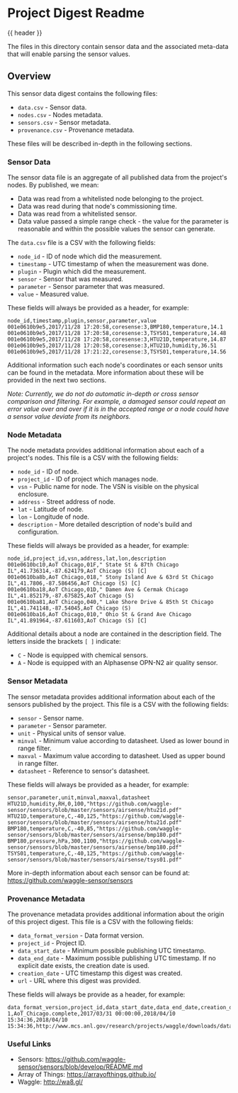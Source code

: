 # Project Digest Readme

{{ header }}

The files in this directory contain sensor data and the associated meta-data that
will enable parsing the sensor values.

## Overview

This sensor data digest contains the following files:

* `data.csv` - Sensor data.
* `nodes.csv` - Nodes metadata.
* `sensors.csv` - Sensor metadata.
* `provenance.csv` - Provenance metadata.

These files will be described in-depth in the following sections.

### Sensor Data

The sensor data file is an aggregate of all published data from the project's
nodes. By published, we mean:

* Data was read from a whitelisted node belonging to the project.
* Data was read during that node's commissioning time.
* Data was read from a whitelisted sensor.
* Data value passed a simple range check - the value for the parameter is reasonable and within the possible values the sensor can generate.

The `data.csv` file is a CSV with the following fields:

* `node_id` - ID of node which did the measurement.
* `timestamp` - UTC timestamp of when the measurement was done.
* `plugin` - Plugin which did the measurement.
* `sensor` - Sensor that was measured.
* `parameter` - Sensor parameter that was measured.
* `value` - Measured value.

These fields will always be provided as a header, for example:
```
node_id,timestamp,plugin,sensor,parameter,value
001e0610b9e5,2017/11/28 17:20:58,coresense:3,BMP180,temperature,14.1
001e0610b9e5,2017/11/28 17:20:58,coresense:3,TSYS01,temperature,14.48
001e0610b9e5,2017/11/28 17:20:58,coresense:3,HTU21D,temperature,14.87
001e0610b9e5,2017/11/28 17:20:58,coresense:3,HTU21D,humidity,36.51
001e0610b9e5,2017/11/28 17:21:22,coresense:3,TSYS01,temperature,14.56
```

Additional information such each node's coordinates or each sensor units can be found
in the metadata. More information about these will be provided in the next two sections.

*Note: Currently, we _do not_ do automatic in-depth or cross sensor comparison and
filtering. For example, a damaged sensor _could_ repeat an error value over and over if it is
in the accepted range or a node _could_ have a sensor value deviate from its neighbors.*

### Node Metadata

The node metadata provides additional information about each of a project's nodes. This
file is a CSV with the following fields:

* `node_id` - ID of node.
* `project_id` - ID of project which manages node.
* `vsn` - Public name for node. The VSN is visible on the physical enclosure.
* `address` - Street address of node.
* `lat` - Latitude of node.
* `lon` - Longitude of node.
* `description` - More detailed description of node's build and configuration.

These fields will always be provided as a header, for example:
```
node_id,project_id,vsn,address,lat,lon,description
001e0610bc10,AoT Chicago,01F," State St & 87th Chicago IL",41.736314,-87.624179,AoT Chicago (S) [C]
001e0610ba8b,AoT Chicago,018," Stony Island Ave & 63rd St Chicago IL",41.7806,-87.586456,AoT Chicago (S) [C]
001e0610ba18,AoT Chicago,01D," Damen Ave & Cermak Chicago IL",41.852179,-87.675825,AoT Chicago (S)
001e0610ba81,AoT Chicago,040," Lake Shore Drive & 85th St Chicago IL",41.741148,-87.54045,AoT Chicago (S)
001e0610ba16,AoT Chicago,010," Ohio St & Grand Ave Chicago IL",41.891964,-87.611603,AoT Chicago (S) [C]
```

Additional details about a node are contained in the description field. The letters
inside the brackets `[ ]` indicate:

* `C` - Node is equipped with chemical sensors.
* `A` - Node is equipped with an Alphasense OPN-N2 air quality sensor.

### Sensor Metadata

The sensor metadata provides additional information about each of the sensors published
by the project. This file is a CSV with the following fields:

* `sensor` - Sensor name.
* `parameter` - Sensor parameter.
* `unit` - Physical units of sensor value.
* `minval` - Minimum value according to datasheet. Used as lower bound in range filter.
* `maxval` - Maximum value according to datasheet. Used as upper bound in range filter.
* `datasheet` - Reference to sensor's datasheet.

These fields will always be provided as a header, for example:
```
sensor,parameter,unit,minval,maxval,datasheet
HTU21D,humidity,RH,0,100,"https://github.com/waggle-sensor/sensors/blob/master/sensors/airsense/htu21d.pdf"
HTU21D,temperature,C,-40,125,"https://github.com/waggle-sensor/sensors/blob/master/sensors/airsense/htu21d.pdf"
BMP180,temperature,C,-40,85,"https://github.com/waggle-sensor/sensors/blob/master/sensors/airsense/bmp180.pdf"
BMP180,pressure,hPa,300,1100,"https://github.com/waggle-sensor/sensors/blob/master/sensors/airsense/bmp180.pdf"
TSYS01,temperature,C,-40,125,"https://github.com/waggle-sensor/sensors/blob/master/sensors/airsense/tsys01.pdf"
```

More in-depth information about each sensor can be found at: https://github.com/waggle-sensor/sensors

### Provenance Metadata

The provenance metadata provides additional information about the origin of this
project digest. This file is a CSV with the following fields:

* `data_format_version` - Data format version.
* `project_id` - Project ID.
* `data_start_date` - Minimum possible publishing UTC timestamp.
* `data_end_date` - Maximum possible publishing UTC timestamp. If no explicit date exists, the creation date is used.
* `creation_date` - UTC timestamp this digest was created.
* `url` - URL where this digest was provided.

These fields will always be provide as a header, for example:
```
data_format_version,project_id,data_start_date,data_end_date,creation_date,url
1,AoT_Chicago.complete,2017/03/31 00:00:00,2018/04/10 15:34:36,2018/04/10 15:34:36,http://www.mcs.anl.gov/research/projects/waggle/downloads/datasets/AoT_Chicago.complete.latest.tar.gz
```

### Useful Links

* Sensors: https://github.com/waggle-sensor/sensors/blob/develop/README.md
* Array of Things: https://arrayofthings.github.io/
* Waggle: http://wa8.gl/
